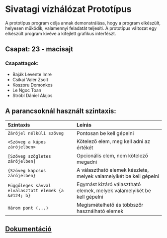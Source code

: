 # Sivatagi vízhálózat Prototípus

A prototípus program célja annak demonstrálása, hogy a program elkészült, helyesen működik, valamennyi feladatát
teljesíti. A prototípus változat egy elkészült program kivéve a kifejlett grafikus interfészt.

## Csapat: 23 - macisajt

### Csapattagok:

- Baják Levente Imre
- Csikai Valér Zsolt
- Koszoru Domonkos
- Le Ngoc Toan
- Stróbl Dániel Alajos

## A parancsoknál használt szintaxis:

| Szintaxis                                            | Leírás                                                                 |
|:-----------------------------------------------------|:-----------------------------------------------------------------------|
| `Zárójel nélküli szöveg`                             | Pontosan be kell gépelni                                               |
| `<Szöveg a kúpos zárójelben>`                        | Kötelező elem, meg kell adni az értékét                                |
| `[Szöveg szögletes zárójelben]`                      | Opcionális elem, nem kötelező megadni                                  |
| `{Szöveg kapcsos zárójelben}`                        | A választható elemek készlete, melyek valamelyikét be kell gépelni     |
| `Függőleges sávval elválasztott elemek {a &#124; b}` | Egymást kizáró választható elemek, melyek valamelyikét be kell gépelni |
| `Három pont (...)`                                   | Megismételhető és többször használható elemek                          |

## [Dokumentáció](https://docs.google.com/document/d/1vt0ruZJ6pVvddavbwg4amov1J9vomhK4/)